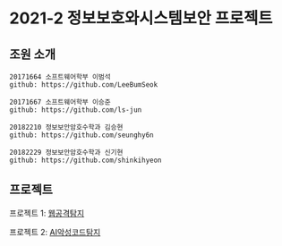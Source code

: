 # 2021-2 정보보호와시스템보안 프로젝트



## 조원 소개

```
20171664 소프트웨어학부 이범석
github: https://github.com/LeeBumSeok
```

```
20171667 소프트웨어학부 이승준
github: https://github.com/ls-jun
```

```
20182210 정보보안암호수학과 김승현
github: https://github.com/seunghy6n
```

```
20182229 정보보안암호수학과 신기현
github: https://github.com/shinkihyeon
```



## 프로젝트

프로젝트 1: [웹공격탐지](https://github.com/ls-jun/2021_Information_protection/tree/master/Project%201)

프로젝트 2: [AI악성코드탐지](https://github.com/ls-jun/2021_Information_protection/tree/master/Project%202)
